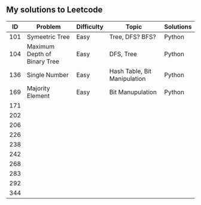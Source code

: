 ## My solutions to Leetcode


ID  | Problem                      | Difficulty | Topic                        | Solutions
----|------------------------------|------------|------------------------------|-----------
101 | Symeetric Tree               | Easy       | Tree, DFS? BFS?              | Python
104 | Maximum Depth of Binary Tree | Easy       | DFS, Tree                    | Python
136 | Single Number                | Easy       | Hash Table, Bit Manipulation | Python
169 | Majority Element             | Easy       | Bit Manupulation             | Python
171 |
202 |
206 |
226 |
238 |
242 |
268 |
283 |
292 |
344 |


